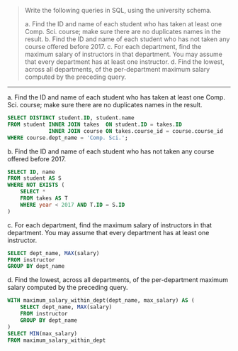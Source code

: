 > Write the following queries in SQL, using the university schema.
>
> a. Find the ID and name of each student who has taken at least one Comp. Sci. course; make sure there are no duplicates names in the result.
> b. Find the ID and name of each student who has not taken any course offered before 2017.
> c. For each department, find the maximum salary of instructors in that department. You may assume that every department has at least one instructor.
> d. Find the lowest, across all departments, of the per-department maximum salary computed by the preceding query.

---

a. Find the ID and name of each student who has taken at least one Comp. Sci. course; make sure there are no duplicates names in the result.

```sql
SELECT DISTINCT student.ID, student.name
FROM student INNER JOIN takes  ON student.ID = takes.ID 
             INNER JOIN course ON takes.course_id = course.course_id
WHERE course.dept_name = 'Comp. Sci.';
```

b. Find the ID and name of each student who has not taken any course offered before 2017.

```sql
SELECT ID, name 
FROM student AS S
WHERE NOT EXISTS (
    SELECT * 
    FROM takes AS T
    WHERE year < 2017 AND T.ID = S.ID 
)
```

c. For each department, find the maximum salary of instructors in that department. You may assume that every department has at least one instructor.

```sql
SELECT dept_name, MAX(salary)
FROM instructor
GROUP BY dept_name 
```

d. Find the lowest, across all departments, of the per-department maximum salary computed by the preceding query.

```sql
WITH maximum_salary_within_dept(dept_name, max_salary) AS (
    SELECT dept_name, MAX(salary)
    FROM instructor
    GROUP BY dept_name 
) 
SELECT MIN(max_salary) 
FROM maximum_salary_within_dept
```
